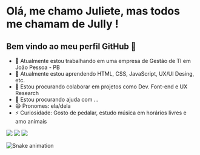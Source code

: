 # Olá, me chamo Juliete, mas todos me chamam de Jully ! 
## Bem vindo ao meu perfil GitHub 👋


- 🔭 Atualmente estou trabalhando em uma empresa de Gestão de TI em João Pessoa - PB
- 🌱 Atualmente estou aprendendo HTML, CSS, JavaScript, UX/UI Desing, etc.
- 👯 Estou procurando colaborar em projetos como Dev. Font-end e UX Research
- 🤔 Estou procurando ajuda com ...
- 😄 Pronomes: ela/dela
- ⚡ Curiosidade: Gosto de pedalar, estudo música em horários livres e amo animais

<div>
<a href="https://instagram.com/jullylizandra" target="_blank"><img loading="lazy" src="https://img.shields.io/badge/-Instagram-%23E4405F?style=for-the-badge&logo=instagram&logoColor=white" target="_blank"></a>
<a href = "mailto:juliete.lizandra@dcx.ufpb.br"><img loading="lazy" src="https://img.shields.io/badge/Gmail-D14836?style=for-the-badge&logo=gmail&logoColor=white" target="_blank"></a>
<a href="https://www.linkedin.com/in/juliete-lizandra" target="_blank"><img loading="lazy" src="https://img.shields.io/badge/-LinkedIn-%230077B5?style=for-the-badge&logo=linkedin&logoColor=white" target="_blank"></a>   
</div>

![Snake animation](https://github.com/JulieteLizandra/JulieteLizandra/blob/output/github-contribution-grid-snake.svg)


